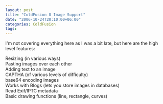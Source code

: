 ```yaml
---
layout: post
title: "ColdFusion 8 Image Support"
date: "2006-10-24T20:10:00+06:00"
categories: ColdFusion 
tags: 
---
```


I'm not covering everything here as I was a bit late, but here are the high level features:

Resizing (in various ways)<br>
Pasting images over each other<br>
Adding text to an image<br>
CAPTHA (of various levels of difficulty)<br>
base64 encoding images<br>
Works with Blogs (lets you store images in databases)<br>
Read Exif/IPTC metadata<br>
Basic drawing functions (line, rectangle, curves)<br>